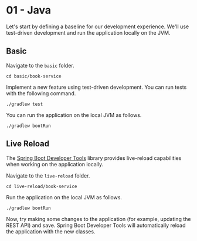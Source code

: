# 01 - Java

Let's start by defining a baseline for our development experience. We'll use test-driven development and run the application locally on the JVM.

## Basic

Navigate to the `basic` folder.

```shell
cd basic/book-service
```

Implement a new feature using test-driven development. You can run tests with the following command.

```shell
./gradlew test
```

You can run the application on the local JVM as follows.

```shell
./gradlew bootRun
```

## Live Reload

The [Spring Boot Developer Tools](https://docs.spring.io/spring-boot/docs/current/reference/html/using.html#using.devtools) library provides live-reload capabilities when working on the application locally.

Navigate to the `live-reload` folder.

```shell
cd live-reload/book-service
```

Run the application on the local JVM as follows.

```shell
./gradlew bootRun
```

Now, try making some changes to the application (for example, updating the REST API) and save.
Spring Boot Developer Tools will automatically reload the application with the new classes.
